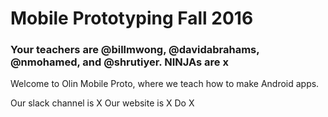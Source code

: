 # Mobile Prototyping Fall 2016
### Your teachers are @billmwong, @davidabrahams, @nmohamed, and @shrutiyer. NINJAs are x

Welcome to Olin Mobile Proto, where we teach how to make Android apps.

Our slack channel is X
Our website is X
Do X
